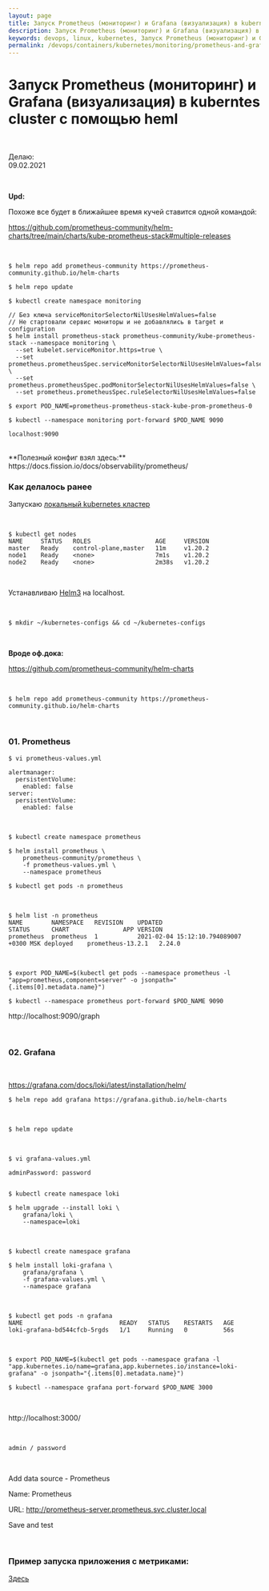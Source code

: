 ```yaml
---
layout: page
title: Запуск Prometheus (мониторинг) и Grafana (визуализация) в kuberntes cluster с помощью heml
description: Запуск Prometheus (мониторинг) и Grafana (визуализация) в kuberntes cluster с помощью heml
keywords: devops, linux, kubernetes, Запуск Prometheus (мониторинг) и Grafana (визуализация) в kuberntes cluster с помощью heml
permalink: /devops/containers/kubernetes/monitoring/prometheus-and-grafana-test-only/
---
```


# Запуск Prometheus (мониторинг) и Grafana (визуализация) в kuberntes cluster с помощью heml

<br/>

Делаю:  
09.02.2021

<br/>

**Upd:**

Похоже все будет в ближайшее время кучей ставится одной командой:

https://github.com/prometheus-community/helm-charts/tree/main/charts/kube-prometheus-stack#multiple-releases

<br/>

```
$ helm repo add prometheus-community https://prometheus-community.github.io/helm-charts

$ helm repo update

$ kubectl create namespace monitoring

// Без ключа serviceMonitorSelectorNilUsesHelmValues=false
// Не стартовали сервис мониторы и не добавлялись в target и configuration
$ helm install prometheus-stack prometheus-community/kube-prometheus-stack --namespace monitoring \
  --set kubelet.serviceMonitor.https=true \
  --set prometheus.prometheusSpec.serviceMonitorSelectorNilUsesHelmValues=false \
  --set prometheus.prometheusSpec.podMonitorSelectorNilUsesHelmValues=false \
  --set prometheus.prometheusSpec.ruleSelectorNilUsesHelmValues=false

$ export POD_NAME=prometheus-prometheus-stack-kube-prom-prometheus-0

$ kubectl --namespace monitoring port-forward $POD_NAME 9090

localhost:9090
```

<br/>
**Полезный конфиг взял здесь:**  
https://docs.fission.io/docs/observability/prometheus/

<br/>

### Как делалось ранее

Запускаю [локальный kubernetes кластер](https://github.com/webmakaka/vagrant-kubernetes-3-node-cluster-ubuntu-20.04)

<br/>

```
$ kubectl get nodes
NAME     STATUS   ROLES                  AGE     VERSION
master   Ready    control-plane,master   11m     v1.20.2
node1    Ready    <none>                 7m1s    v1.20.2
node2    Ready    <none>                 2m38s   v1.20.2
```

<br/>

Устанавливаю [Helm3](/devops/containers/kubernetes/packages/heml/setup/) на localhost.

<br/>

```
$ mkdir ~/kubernetes-configs && cd ~/kubernetes-configs
```

<br/>

**Вроде оф.дока:**

https://github.com/prometheus-community/helm-charts

<br/>

```
$ helm repo add prometheus-community https://prometheus-community.github.io/helm-charts
```

<br/>

### 01. Prometheus

    $ vi prometheus-values.yml

```
alertmanager:
  persistentVolume:
    enabled: false
server:
  persistentVolume:
    enabled: false
```

<br/>

```
$ kubectl create namespace prometheus

$ helm install prometheus \
    prometheus-community/prometheus \
    -f prometheus-values.yml \
    --namespace prometheus

$ kubectl get pods -n prometheus
```

<br/>

```
$ helm list -n prometheus
NAME      	NAMESPACE 	REVISION	UPDATED                                	STATUS  	CHART            	APP VERSION
prometheus	prometheus	1       	2021-02-04 15:12:10.794089007 +0300 MSK	deployed	prometheus-13.2.1	2.24.0
```

<br/>

```
$ export POD_NAME=$(kubectl get pods --namespace prometheus -l "app=prometheus,component=server" -o jsonpath="{.items[0].metadata.name}")

$ kubectl --namespace prometheus port-forward $POD_NAME 9090
```

http://localhost:9090/graph

<br/>

### 02. Grafana

<br/>

https://grafana.com/docs/loki/latest/installation/helm/

```
$ helm repo add grafana https://grafana.github.io/helm-charts
```

<br/>

```
$ helm repo update
```

<br/>

    $ vi grafana-values.yml

```
adminPassword: password
```

```

$ kubectl create namespace loki

$ helm upgrade --install loki \
    grafana/loki \
    --namespace=loki
```

<br/>

```
$ kubectl create namespace grafana

$ helm install loki-grafana \
    grafana/grafana \
    -f grafana-values.yml \
    --namespace grafana
```

<br/>

```
$ kubectl get pods -n grafana
NAME                           READY   STATUS    RESTARTS   AGE
loki-grafana-bd544cfcb-5rgds   1/1     Running   0          56s
```

<br/>

```
$ export POD_NAME=$(kubectl get pods --namespace grafana -l "app.kubernetes.io/name=grafana,app.kubernetes.io/instance=loki-grafana" -o jsonpath="{.items[0].metadata.name}")

$ kubectl --namespace grafana port-forward $POD_NAME 3000
```

<br/>

http://localhost:3000/

<br/>

```
admin / password
```

<br/>

Add data source - Prometheus

Name: Prometheus

URL: http://prometheus-server.prometheus.svc.cluster.local

Save and test

<!--

<br/>

    // ISSSUE
    $ export POD_NAME=$(kubectl get pods --namespace grafana -l "app=grafana" -o jsonpath="{.items[0].metadata.name}")


    $ export POD_NAME=grafana-7f58b98f94-8szjv

    $ kubectl --namespace grafana port-forward $POD_NAME 3000

<br/>


https://medium.com/@at_ishikawa/install-prometheus-and-grafana-by-helm-9784c73a3e97

kubectl describe pod grafana-7f58b98f94-8szjv --namespace grafana

-->

<br/>

### Пример запуска приложения с метриками:

<a href="//itsimple.ru/videos/devops/implementing-a-full-ci-cd-pipeline/monitoring/">Здесь</a>

<!--
<br>

    $ vi grafana-ext.yml

```
kind: Service
apiVersion: v1
metadata:
  namespace: grafana
  name: grafana-ext
spec:
  type: NodePort
  selector:
    app: grafana
  ports:
  -   protocol: TCP
      port: 3000
      nodePort: 30001
```

<br/>

    $ kubectl apply -f grafana-ext.yml

<br/>

### Проверка

    $ kubectl get pods -n prometheus
    NAME                                            READY   STATUS    RESTARTS   AGE
    prometheus-alertmanager-5bffbcfdbc-svlrm        2/2     Running   0          7m14s
    prometheus-kube-state-metrics-95d956569-5nqhs   1/1     Running   0          7m14s
    prometheus-node-exporter-227kr                  1/1     Running   0          7m14s
    prometheus-node-exporter-l4x8j                  1/1     Running   0          7m14s
    prometheus-pushgateway-594cd6ff6b-ztww8         1/1     Running   0          7m14s
    prometheus-server-6dc75cbb56-swfl9              2/2     Running   0          7m14s

<br/>

    $ kubectl get pods -n grafana
    NAME                       READY   STATUS    RESTARTS   AGE
    grafana-7f58b98f94-8szjv   1/1     Running   0          2m18s

<br/>

    $ kubectl get svc -n grafana
    NAME          TYPE        CLUSTER-IP      EXTERNAL-IP   PORT(S)          AGE
    grafana       ClusterIP   10.102.141.13   <none>        80/TCP           5m2s
    grafana-ext   NodePort    10.105.70.12    <none>        3000:30001/TCP   3m26s

<br/>

http://node1.k8s:30001 -->
